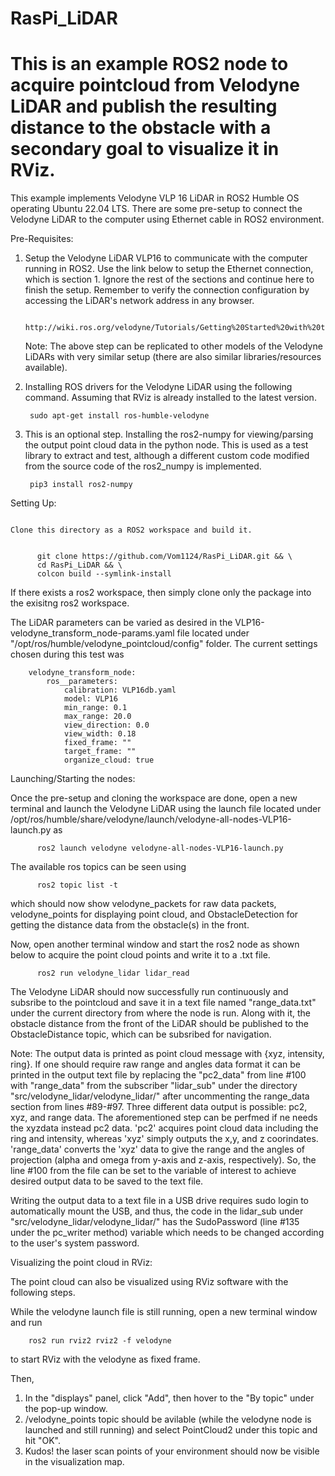 # RasPi_LiDAR
# This is an example ROS2 node to acquire pointcloud from Velodyne LiDAR and publish the resulting distance to the obstacle with a secondary goal to visualize it in RViz.


This example implements Velodyne VLP 16 LiDAR in  ROS2 Humble OS operating Ubuntu 22.04 LTS.
There are some pre-setup to connect the Velodyne LiDAR to the computer using Ethernet cable in ROS2 environment. 

  Pre-Requisites:

  1) Setup the Velodyne LiDAR VLP16 to communicate with the computer running in ROS2. Use the link below to setup the Ethernet connection, which is section 1. Ignore the rest of the sections and continue here to finish the setup. Remember to verify the connection configuration by accessing the LiDAR's network address in any browser.

          http://wiki.ros.org/velodyne/Tutorials/Getting%20Started%20with%20the%20Velodyne%20VLP16
     Note: The above step can be replicated to other models of the Velodyne LiDARs with very similar setup (there are also similar libraries/resources available). 
  
  2) Installing ROS drivers for the Velodyne LiDAR using the following command. Assuming that RViz is already installed to the latest version.

          sudo apt-get install ros-humble-velodyne

  3) This is an optional step. Installing the ros2-numpy for viewing/parsing the output  point cloud data in the python node. This is used as a test library to extract and test, although a different custom code modified from the source code of the ros2_numpy is implemented. 

          pip3 install ros2-numpy

Setting Up:      
    
                                                                                                                                  Clone this directory as a ROS2 workspace and build it. 

    
          git clone https://github.com/Vom1124/RasPi_LiDAR.git && \
          cd RasPi_LiDAR && \
          colcon build --symlink-install

          
If there exists a ros2 workspace, then simply clone only the package into the exisitng ros2 workspace. 

The LiDAR parameters can be varied as desired in the VLP16-velodyne_transform_node-params.yaml file located under "/opt/ros/humble/velodyne_pointcloud/config" folder. The current settings chosen during this test was

        velodyne_transform_node:
            ros__parameters:
                calibration: VLP16db.yaml
                model: VLP16
                min_range: 0.1
                max_range: 20.0
                view_direction: 0.0
                view_width: 0.18
                fixed_frame: ""
                target_frame: ""
                organize_cloud: true


Launching/Starting the nodes: 

Once the pre-setup and cloning the workspace are done, open a new terminal and launch the Velodyne LiDAR using the launch file located under /opt/ros/humble/share/velodyne/launch/velodyne-all-nodes-VLP16-launch.py as

          ros2 launch velodyne velodyne-all-nodes-VLP16-launch.py

The available ros topics can be seen using

          ros2 topic list -t
which should now show velodyne_packets for raw data packets, velodyne_points for displaying point cloud, and ObstacleDetection for getting the distance data from the obstacle(s) in the front.
          
Now, open another terminal window and start the ros2 node as shown below to acquire the point cloud points and write it to a .txt file. 

          ros2 run velodyne_lidar lidar_read

The Velodyne LiDAR should now successfully run continuously and subsribe to the pointcloud and save it in a text file named "range_data.txt" under the current directory from where the node is run. Along with it, the obstacle distance from the front of the LiDAR should be published to the ObstacleDistance topic, which can be subsribed for navigation.

Note: The output data is printed as point cloud message with {xyz, intensity, ring}. If one should require raw range and angles data format it can be printed in the output text file by replacing the "pc2_data" from line #100 with "range_data" from the subscriber "lidar_sub" under the directory "src/velodyne_lidar/velodyne_lidar/" after uncommenting the range_data section from lines #89-#97. Three different data output is possible: pc2, xyz, and range data. The aforementioned step can be perfmed if ne needs the xyzdata instead pc2 data. 'pc2' acquires point cloud data including the ring and intensity, whereas 'xyz' simply outputs the x,y, and z coorindates. 'range_data' converts the 'xyz' data to give the range and the angles of projection (alpha and omega from y-axis and z-axis, respectively). So, the line #100 from the file can be set to the variable of interest to achieve desired output data to be saved to the text file.

Writing the output data to a text file in a USB drive requires sudo login to automatically mount the USB, and thus, the code in the lidar_sub under "src/velodyne_lidar/velodyne_lidar/" has the SudoPassword (line #135 under the pc_writer method) variable which needs to be changed according to the user's system password. 
   

Visualizing the point cloud in RViz:

The point cloud can also be visualized using RViz software with the following steps.

While the velodyne launch file is still running, open a new terminal window and run

        ros2 run rviz2 rviz2 -f velodyne

to start RViz with the velodyne as fixed frame.

Then,
  1) In the "displays" panel, click "Add", then hover to the "By topic" under the pop-up window.
  2) /velodyne_points topic should be avilable (while the velodyne node  is launched and still running) and select PointCloud2 under this topic and hit "OK".
  3)  Kudos! the laser scan points of your environment should now be visible in the visualization map.

        






